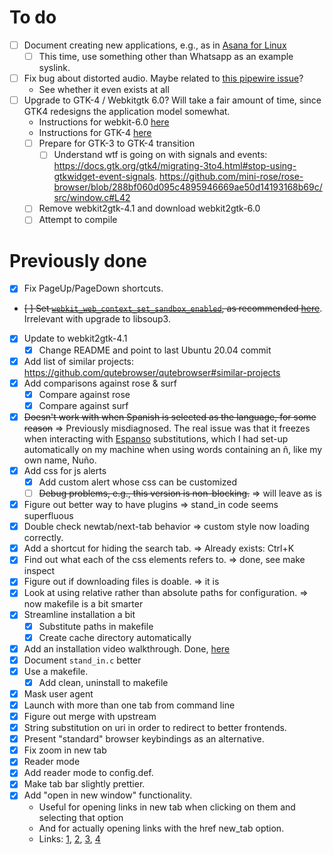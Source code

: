 # To do

- [ ] Document creating new applications, e.g., as in [Asana for Linux](https://git.nunosempere.com/NunoSempere/asana-for-linux)
  - [ ] This time, use something other than Whatsapp as an example syslink.
- [ ] Fix bug about distorted audio. Maybe related to [this pipewire issue](<https://gitlab.freedesktop.org/pipewire/pipewire/-/issues/1547>)?
  - See whether it even exists at all
- [ ] Upgrade to GTK-4 / Webkitgtk 6.0? Will take a fair amount of time, since GTK4 redesigns the application model somewhat.
  - Instructions for webkit-6.0 [here](https://github.com/WebKit/WebKit/blob/ed1422596dce5ff012e64a38faf402ac1674fc7e/Source/WebKit/gtk/migrating-to-webkitgtk-6.0.md)
  - Instructions for GTK-4 [here](https://docs.gtk.org/gtk4/migrating-3to4.html)
  - [ ] Prepare for GTK-3 to GTK-4 transition
    - [ ] Understand wtf is going on with signals and events: <https://docs.gtk.org/gtk4/migrating-3to4.html#stop-using-gtkwidget-event-signals>. <https://github.com/mini-rose/rose-browser/blob/288bf060d095c4895946669ae50d14193168b69c/src/window.c#L42>
  - [ ] Remove webkit2gtk-4.1 and download webkit2gtk-6.0
  - [ ] Attempt to compile

# Previously done

- [x] Fix PageUp/PageDown shortcuts.
- ~~[ ] Set [`webkit_web_context_set_sandbox_enabled`](<https://webkitgtk.org/reference/webkit2gtk/2.36.8/WebKitWebContext.html#webkit-web-context-set-sandbox-enabled>), as recommended [here](<https://blogs.gnome.org/mcatanzaro/2022/11/04/stop-using-qtwebkit/>)~~. Irrelevant with upgrade to libsoup3.
- [x] Update to webkit2gtk-4.1
  - [x] Change README and point to last Ubuntu 20.04 commit
- [x] Add list of similar projects: <https://github.com/qutebrowser/qutebrowser#similar-projects>
- [x] Add comparisons against rose & surf
  - [x] Compare against rose
  - [x] Compare against surf
- [x] ~~Doesn't work with when Spanish is selected as the language, for some reason~~ => Previously misdiagnosed. The real issue was that it freezes when interacting with [Espanso](https://espanso.org/) substitutions, which I had set-up automatically on my machine when using words containing an ñ, like my own name, Nuño.
- [x] Add css for js alerts
  - [x] Add custom alert whose css can be customized
  - [ ] ~~Debug problems, e.g., this version is non-blocking.~~ => will leave as is 
- [x] Figure out better way to have plugins => stand_in code seems superfluous
- [x] Double check newtab/next-tab behavior => custom style now loading correctly.
- [x] Add a shortcut for hiding the search tab. => Already exists: Ctrl+K
- [x] Find out what each of the css elements refers to. => done, see make inspect
- [x] Figure out if downloading files is doable. => it is
- [x] Look at using relative rather than absolute paths for configuration. => now makefile is a bit smarter
- [x] Streamline installation a bit
  - [x] Substitute paths in makefile
  - [x] Create cache directory automatically
- [x] Add an installation video walkthrough. Done, [here](https://video.nunosempere.com/w/t3oAvJLPHTSAMViQ6zbwTV)
- [x] Document `stand_in.c` better
- [x] Use a makefile.
  - [x] Add clean, uninstall to makefile
- [x] Mask user agent
- [x] Launch with more than one tab from command line
- [x] Figure out merge with upstream
- [x] String substitution on uri in order to redirect to better frontends.
- [x] Present "standard" browser keybindings as an alternative.
- [x] Fix zoom in new tab
- [x] Reader mode
- [x] Add reader mode to config.def.
- [x] Make tab bar slightly prettier.
- [x] Add "open in new window" functionality. 
  - Useful for opening links in new tab when clicking on them and selecting that option
  - And for actually opening links with the href new_tab option.
  - Links: [1](<https://docs.gtk.org/gobject/func.signal_connect.html>), [2](<https://webkitgtk.org/reference/webkit2gtk/2.37.90/signal.AutomationSession.create-web-view.html>), [3](<https://webkitgtk.org/reference/webkit2gtk/2.26.0/WebKitWebView.html#WebKitWebView-create>), [4](<https://stackoverflow.com/questions/40180757/webkit2gtk-get-new-window-link>)

